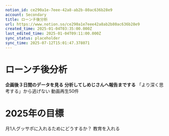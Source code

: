 ```yaml
---
notion_id: ce290a1e-7eee-42a8-ab2b-80ac636b28e9
account: Secondary
title: ローンチ後分析
url: https://www.notion.so/ce290a1e7eee42a8ab2b80ac636b28e9
created_time: 2025-01-04T03:35:00.000Z
last_edited_time: 2025-01-04T09:11:00.000Z
sync_status: placeholder
sync_time: 2025-07-12T15:01:47.378071
---
```

# ローンチ後分析

**企画後３日間のデータを見る**
**分析してしめじさんへ報告までする**
「より深く思考する」から逃げない
動画再生50件
# 2025年の目標
月1人グッサポに入れるためにどうするか？
教育を入れる